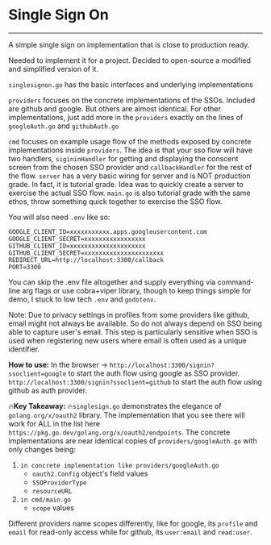 # Single Sign On
---
A simple single sign on implementation that is close to production ready.

Needed to implement it for a project. Decided to open-source a modified and simplified version of it.

`singlesignon.go` has the basic interfaces and underlying implementations

`providers` focuses on the concrete implementations of the SSOs. Included are github and google. But others are almost identical. For other implementations, just add more in the `providers` exactly on the lines of `googleAuth.go` and `githubAuth.go`

`cmd` focuses on example usage flow of the methods exposed by concrete implementations inside `providers`. The idea is that your sso flow will have two handlers, `sigininHandler` for getting and displaying the conscent screen from the chosen SSO provider and `callbackHandler` for the rest of the flow. `server` has a very basic wiring for server and is NOT production grade. In fact, it is tutorial grade. Idea was to quickly create a server to exercise the actual SSO flow. `main.go` is also tutorial grade with the same ethos, throw something quick together to exercise the SSO flow.

You will also need `.env` like so:
```
GOOGLE_CLIENT_ID=xxxxxxxxxxx.apps.googleusercontent.com
GOOGLE_CLIENT_SECRET=xxxxxxxxxxxxxxxxx
GITHUB_CLIENT_ID=xxxxxxxxxxxxxxxxxxxxx
GITHUB_CLIENT_SECRET=xxxxxxxxxxxxxxxxxxxxxx
REDIRECT_URL=http://localhost:3300/callback
PORT=3300
```
You can skip the .env file altogether and supply everything via command-line arg flags or use cobra+viper library, though to keep things simple for demo, I stuck to low tech `.env` and `godotenv`.

Note: Due to privacy settings in profiles from some providers like github, email might not always be available. So do not always depend on SSO being able to capture user's email. This step is particularly sensitive when SSO is used when registering new users where email is often used as a unique identifier.

**How to use:** In the browser -> `http://localhost:3300/signin?ssoclient=google` to start the auth flow using google as SSO provider. `http://localhost:3300/signin?ssoclient=github` to start the auth flow using github as auth provider.

 🔥**Key Takeaway:** 🔥`singlesign.go` demonstrates the elegance of `golang.org/x/oauth2` library. The implementation that you see there will work for ALL in the list here `https://pkg.go.dev/golang.org/x/oauth2/endpoints`. The concrete implementations are near identical copies of `providers/googleAuth.go` with only changes being:
 1)  `in concrete implementation like providers/googleAuth.go`
        -  `oauth2.Config` object's field values 
        -  `SSOProviderType` 
        -  `resourceURL` 
2) `in cmd/main.go`
    -  `scope` values

Different providers name scopes differently, like for google, its `profile` and `email` for read-only access while for github, its `user:email` and `read:user`.